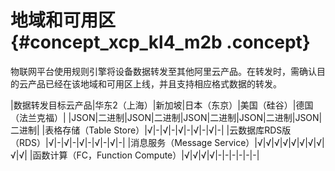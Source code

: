# 地域和可用区 {#concept_xcp_kl4_m2b .concept}

物联网平台使用规则引擎将设备数据转发至其他阿里云产品。在转发时，需确认目的云产品已经在该地域和可用区上线，并且支持相应格式数据的转发。

|数据转发目标云产品|华东2（上海）|新加坡|日本（东京）|美国（硅谷）|德国（法兰克福）|
|JSON|二进制|JSON|二进制|JSON|二进制|JSON|二进制|JSON|二进制|
|表格存储（Table Store）|√|-|√|-|√|-|√|-|√|-|
|云数据库RDS版（RDS）|√|-|√|-|√|-|√|-|√|-|
|消息服务（Message Service）|√|√|√|√|√|√|√|√|√|√|
|函数计算（FC，Function Compute）|√|√|√|√|-|-|-|-|-|-|


